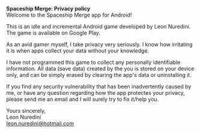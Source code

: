 **Spaceship Merge: Privacy policy**  
Welcome to the Spaceship Merge app for Android!

This is an idle and incremental Android game developed by Leon Nuredini. The game is available on Google Play.  

As an avid gamer myself, I take privacy very seriously. I know how irritating it is when apps collect your data without your knowledge.  

I have not programmed this game to collect any personally identifiable information. All data (save data) created by the you is stored on your device only, and can be simply erased by clearing the app's data or uninstalling it.  

If you find any security vulnerability that has been inadvertently caused by me, or have any question regarding how the app protectes your privacy, please send me an email and I will surely try to fix it/help you.

Yours sincerely,  
Leon Nuredini  
leon.nuredini@hotmail.com
